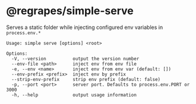 # @regrapes/simple-serve

Serves a static folder while injecting configured env variables in `process.env.*`


```
Usage: simple serve [options] <root>

Options:
  -V, --version          output the version number
  --env-file <path>      inject env from env file
  -e, --env <name>       inject env from env var (default: [])
  --env-prefix <prefix>  inject env by prefix
  --strip-env-prefix     strip env prefix (default: false)
  -p, --port <port>      server port. Defaults to process.env.PORT or 3000
  -h, --help             output usage information
```